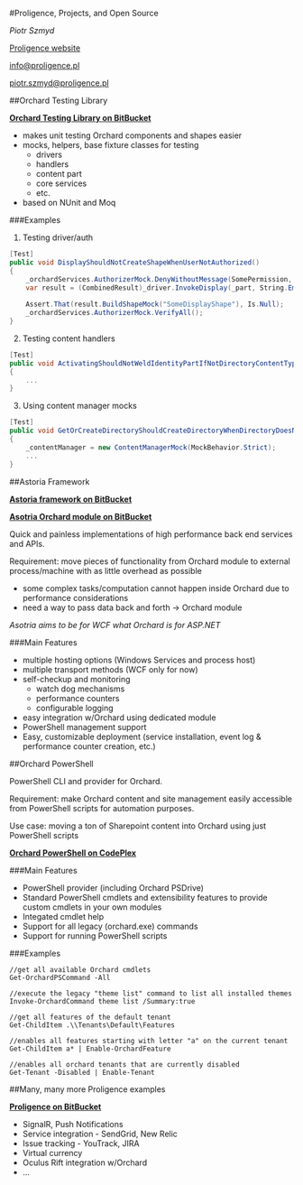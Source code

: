 #Proligence, Projects, and Open Source

*Piotr Szmyd*

[Proligence website](http://www.proligence.pl)

[info@proligence.pl](info@proligence.pl)

[piotr.szmyd@proligence.pl](piotr.szmyd@proligence.pl)

##Orchard Testing Library

**[Orchard Testing Library on BitBucket](https://bitbucket.org/proligence/proligence.orchard.testing)**

  - makes unit testing Orchard components and shapes easier
  - mocks, helpers, base fixture classes for testing
    - drivers
	- handlers
	- content part
	- core services
	- etc.
  - based on NUnit and Moq
  
###Examples

1. Testing driver/auth

```csharp
[Test]
public void DisplayShouldNotCreateShapeWhenUserNotAuthorized()
{
    _orchardServices.AuthorizerMock.DenyWithoutMessage(SomePermission, _part);
    var result = (CombinedResult)_driver.InvokeDisplay(_part, String.Empty, ShapeFactory);
	
    Assert.That(result.BuildShapeMock("SomeDisplayShape"), Is.Null);
    _orchardServices.AuthorizerMock.VerifyAll();
}
```

2. Testing content handlers


```csharp
[Test]
public void ActivatingShouldNotWeldIdentityPartIfNotDirectoryContentType()
{
    ...		
}
```


3. Using content manager mocks

```csharp
[Test]
public void GetOrCreateDirectoryShouldCreateDirectoryWhenDirectoryDoesNotExist()
{
    _contentManager = new ContentManagerMock(MockBehavior.Strict);
    ...	
}
```

##Astoria Framework

**[Astoria framework on BitBucket](https://bitbucket.org/proligence/astoria)**

**[Asotria Orchard module on BitBucket](https://bitbucket.org/proligence/proligence.astoria.orchard-git)**

Quick and painless implementations of high performance back end services and APIs.

Requirement: move pieces of functionality from Orchard module to external process/machine with as little overhead as possible
  - some complex tasks/computation cannot happen inside Orchard due to performance considerations
  - need a way to pass data back and forth -> Orchard module

*Asotria aims to be for WCF what Orchard is for ASP.NET*

###Main Features

  - multiple hosting options (Windows Services and process host)
  - multiple transport methods (WCF only for now)
  - self-checkup and monitoring
    - watch dog mechanisms
	- performance counters
	- configurable logging
  - easy integration w/Orchard using dedicated module
  - PowerShell management support
  - Easy, customizable deployment (service installation, event log & performance counter creation, etc.)
  
##Orchard PowerShell

PowerShell CLI and provider for Orchard.

Requirement: make Orchard content and site management easily accessible from PowerShell scripts for automation purposes.

Use case: moving a ton of Sharepoint content into Orchard using just PowerShell scripts

**[Orchard PowerShell on CodePlex](https://orchardps.codeplex.com)**

###Main Features
 
  - PowerShell provider (including Orchard PSDrive)
  - Standard PowerShell cmdlets and extensibility features to provide custom cmdlets in your own modules
  - Integated cmdlet help
  - Support for all legacy (orchard.exe) commands
  - Support for running PowerShell scripts

###Examples

    //get all available Orchard cmdlets
    Get-OrchardPSCommand -All
	
    //execute the legacy "theme list" command to list all installed themes
    Invoke-OrchardCommand theme list /Summary:true
 
    //get all features of the default tenant
    Get-ChildItem .\\Tenants\Default\Features

    //enables all features starting with letter "a" on the current tenant
    Get-ChildItem a* | Enable-OrchardFeature

    //enables all orchard tenants that are currently disabled
    Get-Tenant -Disabled | Enable-Tenant
  
##Many, many more Proligence examples

**[Proligence on BitBucket](https://bitbucket.org/proligence)**

  - SignalR, Push Notifications
  - Service integration - SendGrid, New Relic
  - Issue tracking - YouTrack, JIRA
  - Virtual currency
  - Oculus Rift integration w/Orchard
  - ...
